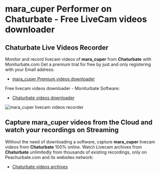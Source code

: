 # mara_cuper Performer on Chaturbate - Free LiveCam videos downloader

## Chaturbate Live Videos Recorder

Monitor and record livecam videos of **mara_cuper** from **Chaturbate** with Moniturbate.com
Get a premium trial for free by just and only registering with your Email address:
* [mara_cuper Premium videos downloader](https://moniturbate.com/request-demo-licence-key.html)

Free livecam videos downloader - Moniturbate Software:
* [Chaturbate videos downloader](https://moniturbate.com/moniturbate-download-software.html)

![mara_cuper livecam videos recorder](https://peachurnet.com/templates/moniturbate-software.png)


## Capture mara_cuper videos from the Cloud and watch your recordings on Streaming

Without the need of downloading a software, capture **mara_cuper** livecam videos from **Chaturbate** 100% online.
Watch Livecam archives from **Chaturbate** unlimitedly from thousands of existing recordings, only on Peachurbate.com and its websites network:
* [Chaturbate videos archives](https://peachurnet.com/)